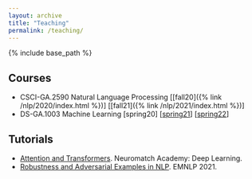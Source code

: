 ```yaml
---
layout: archive
title: "Teaching"
permalink: /teaching/
---
```


{% include base_path %}

## Courses
- CSCI-GA.2590 Natural Language Processing
  [[fall20]({% link /nlp/2020/index.html %})]
  [[fall21]({% link /nlp/2021/index.html %})]
- DS-GA.1003 Machine Learning
  [spring20]
  [[spring21](https://nyu-ds1003.github.io/spring2021)]
  [[spring22](https://nyu-ds1003.github.io/spring2022)]

## Tutorials
- [Attention and Transformers](https://deeplearning.neuromatch.io/tutorials/W3D1_AttentionAndTransformers/student/W3D1_Tutorial1.html). Neuromatch Academy: Deep Learning.
- [Robustness and Adversarial Examples in NLP](https://robustnlp-tutorial.github.io). EMNLP 2021.
